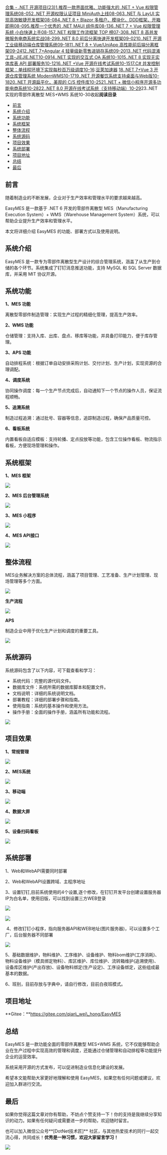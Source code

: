 [合集 \- .NET 开源项目(23\)](https://github.com)[1\.推荐一款界面优雅、功能强大的 .NET \+ Vue 权限管理系统08\-05](https://github.com/1312mn/p/18342737)[2\..NET 开源权限认证项目 MiniAuth上线08\-06](https://github.com/1312mn/p/18344646)[3\..NET 与 LayUI 实现高效敏捷开发框架08\-08](https://github.com/1312mn/p/18347553)[4\..NET 8 \+ Blazor 多租户、模块化、DDD框架、开箱即用08\-09](https://github.com/1312mn/p/18350326)[5\.推荐一个优秀的 .NET MAUI 组件库08\-13](https://github.com/1312mn/p/18352047)[6\..NET 7 \+ Vue 权限管理系统 小白快速上手08\-15](https://github.com/1312mn/p/18358437)[7\..NET 权限工作流框架 TOP 榜07\-30](https://github.com/1312mn/p/18331216)[8\..NET 8 高并发微服务电商系统实战08\-29](https://github.com/1312mn/p/18383133)[9\..NET 8\.0 前后分离快速开发框架09\-02](https://github.com/1312mn/p/18387692)[10\..NET 开源工业级移动端仓库管理系统09\-18](https://github.com/1312mn/p/18408636)[11\..NET 8 \+ Vue/UniApp 高性能前后端分离框架09\-24](https://github.com/1312mn/p/18418452)[12\..NET 7\+Angular 4 轻量级新零售进销存系统09\-20](https://github.com/1312mn/p/18417365)[13\..NET 代码混淆工具\-JIEJIE.NET10\-09](https://github.com/1312mn/p/18435527)[14\..NET 实现的交互式 OA 系统10\-10](https://github.com/1312mn/p/18435039)[15\..NET 8 实现无实体库表 API 部署服务10\-12](https://github.com/1312mn/p/18454788)[16\..NET \+Vue 开源在线考试系统10\-15](https://github.com/1312mn/p/18462482)[17\.C\# 并发控制框架：单线程环境下实现每秒百万级调度10\-16](https://github.com/1312mn/p/18460025):[豆荚加速器](https://baitenghuo.com) [18\..NET 7\+Vue 3 开源仓库管理系统 ModernWMS10\-17](https://github.com/1312mn/p/18468668)[19\..NET 开源餐饮系统支持桌面与Web版10\-18](https://github.com/1312mn/p/18471102)[20\..NET 开源扁平化、美观的 C/S 控件库10\-25](https://github.com/1312mn/p/18501489)[21\..NET \+ 微信小程序开源多功能电商系统10\-28](https://github.com/1312mn/p/18476131)[22\..NET 8\.0 开源在线考试系统（支持移动端）10\-29](https://github.com/1312mn/p/18510576)23\..NET 实现的零部件离散型 MES\+WMS 系统10\-30收起**阅读目录**

* [前言](#_label0)
* [系统介绍](#_label1)
* [系统功能](#_label2)
* [系统框架](#_label3)
* [整体流程](#_label4)
* [系统源码](#_label5)
* [项目效果](#_label6)
* [系统部署](#_label7)
* [项目地址](#_label8)
* [总结](#_label9)
* [最后](#_label10)

## 前言


随着制造业的不断发展，企业对于生产效率和管理水平的要求越来越高。


EasyMES 是一款基于 .NET 6 开发的零部件离散型 MES（Manufacturing Execution System）\+ WMS（Warehouse Management System）系统，可以帮助企业提升生产效率和管理水平。


本文将详细介绍 EasyMES 的功能、部署方式以及使用说明。


## 系统介绍


EasyMES 是一款专为零部件离散型生产设计的综合管理系统，涵盖了从生产到仓储的各个环节。系统集成了钉钉消息推送功能，支持 MySQL 和 SQL Server 数据库，并采用 MIT 协议开源。


## 系统功能


**1、MES 功能**


离散型零部件制造管理：实现生产过程的精细化管理，提高生产效率。


**2、WMS 功能**


仓储管理：支持入库、出库、盘点、移库等功能，并具备打印能力，便于库存管理。


**3、APS 功能**


自动排程系统：根据订单自动安排采购计划、交付计划、生产计划，实现资源的合理调配。


**4、调度系统**


协同操作调度：每一个生产节点完成后，自动通知下一个节点的操作人员，保证流程顺畅。


**5、追溯系统**


制造过程追溯：通过批号、容器等信息，追踪制造过程，确保产品质量可控。


**6、看板系统**


内置看板自适应模板：支持轮播、定点投放等功能，包含工位操作看板、物流指示看板，方便现场管理和操作。


## 系统框架


**1、MES 框架**


![](https://img2024.cnblogs.com/blog/576536/202410/576536-20241029221112552-929111603.png)


**2、MES 后台管理系统**


![](https://img2024.cnblogs.com/blog/576536/202410/576536-20241029221158855-866262213.png)


**3、MES 小程序**


![](https://img2024.cnblogs.com/blog/576536/202410/576536-20241029221339717-712059193.png)


**4、MES API接口**


![](https://img2024.cnblogs.com/blog/576536/202410/576536-20241029221403022-1176275339.png)


## 整体流程


MES业务解决方案的总体流程，涵盖了项目管理、工艺准备、生产计划管理、现场管理等多个方面。


![](https://img2024.cnblogs.com/blog/576536/202410/576536-20241029221433281-1910148800.png)


**生产流程**


![](https://img2024.cnblogs.com/blog/576536/202410/576536-20241029221456118-244407013.png)


**APS**


制造企业中用于优化生产计划和调度的重要工具。


![](https://img2024.cnblogs.com/blog/576536/202410/576536-20241029221519726-1973897803.png)


## 系统源码


系统源码包含了以下内容，可下载查看和学习：


* 系统代码：完整的源代码文件。
* 数据库文件：系统所需的数据库脚本和配置文件。
* 文档说明：详细的系统说明文档。
* 部署教程：详细的部署步骤和指南。
* 使用指南：系统的基本操作和使用方法。
* 操作手册：全面的操作手册，涵盖所有功能和流程。


![](https://img2024.cnblogs.com/blog/576536/202410/576536-20241029221614022-1614051171.png)


## 项目效果


**1、常规管理**


![](https://img2024.cnblogs.com/blog/576536/202410/576536-20241029221642285-1731915780.png)


**2、MES系统**


![](https://img2024.cnblogs.com/blog/576536/202410/576536-20241029221709935-154815091.png)


**3、移动端**


![](https://img2024.cnblogs.com/blog/576536/202410/576536-20241029221733384-1447159342.png)


**4、数据大屏**


![](https://img2024.cnblogs.com/blog/576536/202410/576536-20241029221758141-2066221430.jpg)


**5、设备扫码看板**


![](https://img2024.cnblogs.com/blog/576536/202410/576536-20241029155954440-402738496.png)


## 系统部署


1、Web和WebAPI需要同时部署


2、Web和WebAPI设置跨域、主程序地址


3、设置钉钉,目前系统使用的4个设置,逐个修改，在钉钉开发平台创建设置服务器IP为白名单，使用旧版，可以找到设置三方WEB登录


![](https://img2024.cnblogs.com/blog/576536/202410/576536-20241029221822257-973514468.png) 


![](https://img2024.cnblogs.com/blog/576536/202410/576536-20241029161810577-756589962.png)


 4、修改钉钉小程序，指向服务器API和WEB地址(图片服务器)，可以设置多个工厂，后台服务器不同部署


![](https://img2024.cnblogs.com/blog/576536/202410/576536-20241029221906258-749598811.png)


5、基础数据维护，物料维护、工序维护、设备维护、物料bom维护(工序消耗)、物料设备维护（模具绑定物料）、库区维护、库位维护、流转箱维护(追溯使用)、设备库区维护(产出存放)、设备物料绑定(生产设定)、工序设备绑定，这些组成最基本的数据。


6、班别，目前存放与字典中，请自行修改，目前白夜班模式。


## 项目地址


**Gitee：**https://gitee.com/qian\_wei\_hong/EasyMES


## 总结


EasyMES 是一款功能全面的零部件离散型 MES\+WMS 系统，它不仅能够帮助企业在生产过程中实现高效的管理和调度，还能通过仓储管理和自动排程等功能提升企业的运营效率。


系统采用开源的方式发布，可以促进制造业信息化建设的发展。


希望本文能帮助大家更好地理解和使用 EasyMES，如果您有任何问题或建议，欢迎加入群进行交流。


## 最后


如果你觉得这篇文章对你有帮助，不妨点个赞支持一下！你的支持是我继续分享知识的动力。如果有任何疑问或需要进一步的帮助，欢迎随时留言。


也可以加入微信公众号**\[DotNet技术匠]** 社区，与其他热爱技术的同行一起交流心得，共同成长！**优秀是一种习惯，欢迎大家留言学习！**


![](https://img2024.cnblogs.com/blog/576536/202408/576536-20240814113403514-910171896.png)


